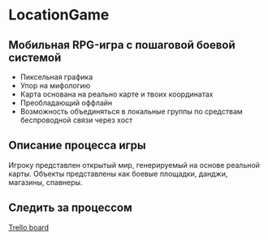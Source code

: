 # LocationGame

## Мобильная  RPG-игра с пошаговой боевой системой

- Пиксельная графика
- Упор на мифологию
- Карта основана на реально карте и твоих координатах
- Преобладающий оффлайн
- Возможность объединяться в локальные группы по средствам беспроводной связи через хост

## Описание процесса игры

Игроку представлен открытый мир, генерируемый на основе реальной карты. Объекты представлены как боевые площадки, данджи, магазины, спавнеры. 

## Cледить за процессом

[Trello board](https://trello.com/b/c13bZ1C6/newgame)
